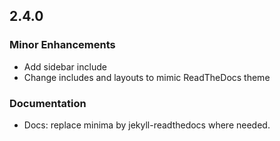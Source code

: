 ## 2.4.0

### Minor Enhancements

  * Add sidebar include
  * Change includes and layouts to mimic ReadTheDocs theme

### Documentation

  * Docs: replace minima by jekyll-readthedocs where needed.
